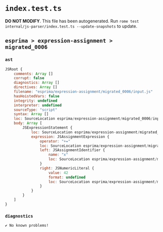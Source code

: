 # `index.test.ts`

**DO NOT MODIFY**. This file has been autogenerated. Run `rome test internal/js-parser/index.test.ts --update-snapshots` to update.

## `esprima > expression-assignment > migrated_0006`

### `ast`

```javascript
JSRoot {
	comments: Array []
	corrupt: false
	diagnostics: Array []
	directives: Array []
	filename: "esprima/expression-assignment/migrated_0006/input.js"
	hasHoistedVars: false
	integrity: undefined
	interpreter: undefined
	sourceType: "script"
	syntax: Array []
	loc: SourceLocation esprima/expression-assignment/migrated_0006/input.js 1:0-2:0
	body: Array [
		JSExpressionStatement {
			loc: SourceLocation esprima/expression-assignment/migrated_0006/input.js 1:0-1:7
			expression: JSAssignmentExpression {
				operator: "+="
				loc: SourceLocation esprima/expression-assignment/migrated_0006/input.js 1:0-1:7
				left: JSAssignmentIdentifier {
					name: "x"
					loc: SourceLocation esprima/expression-assignment/migrated_0006/input.js 1:0-1:1 (x)
				}
				right: JSNumericLiteral {
					value: 42
					format: undefined
					loc: SourceLocation esprima/expression-assignment/migrated_0006/input.js 1:5-1:7
				}
			}
		}
	]
}
```

### `diagnostics`

```
✔ No known problems!

```

